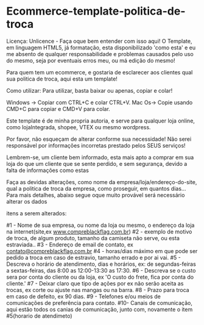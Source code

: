 # Ecommerce-template-politica-de-troca
Licença: Unlicence - Faça oque bem entender com isso aqui!
O Template, em linguagem HTML5, já formatação, esta disponibilizado 'como esta' e eu me absento de qualquer responsabilidade e problemas causados pelo uso do mesmo, seja por eventuais erros meu, ou má edição do mesmo!

Para quem tem um ecommerce, e gostaria de esclarecer aos clientes qual sua politica de troca, aqui esta um template!

Como utilizar: Para utilizar, basta baixar ou apenas, copiar e colar!

Windows -> Copiar com CTRL+C e colar CTRL+V.
Mac Os->   Copie usando CMD+C para copiar e CMD+V para colar.


Este template é de minha propria autoria, e serve para qualquer loja online, como lojaIntegrada, shopee, VTEX ou mesmo wordpress.

Por favor, não esqueçam de alterar conforme sua necessidade! Não serei responsável por informações incorretas prestado pelos SEUS serviços!

Lembrem-se, um cliente bem informado, esta mais apto a comprar em sua loja do que um cliente que se sente perdido, e
sem segurança, devido a falta de informações como estas

Faça as devidas alterações, como nome da empresa/loja/endereço-do-site,  qual a politica de troca da empresa, como proseguir, em quantos dias... Para mais detalhes, abaixo segue oque muito provável será necessário alterar os dados

itens a serem alterados:

 #1 - Nome de sua empresa, ou nome da loja ou mesmo, o endereço da loja na internet(site,ex www.compreblackflag.com.br)
 #2 - exemplo de motivo de troca, de algum produto, tamanho da camiseta não serve, ou esta estraviada..
 #3 - Endereço de email de contato, ex contato@compreblackflag.com.br
 #4 - horas/dias máximo em que pode ser pedido a troca em caso de estravio, tamanho errado e por ai vai.
 #5 - Descreva o horário de atendimento, dias e horários, ex: de segundas-feiras a sextas-feiras, das 8:00 as 12:00-13:30 as 17:30. 
 #6 - Descreva se o custo sera por conta do cliente ou da loja, ex 'O custo do frete, fica por conta do cliente.'
 #7 - Deixar claro que tipo de ações por ex não serão aceita as trocas, ex corte ou ajuste nas mangas ou na barra.
 #8 - Prazo para troca em caso de defeito, ex 90 dias.
 #9 - Telefones e/ou meios de comunicações de preferência para contato.
#10-  Canais de comunicação, aqui estão todos os canias de comunicação, junto com, novamente o item #5(horario de atendimeto)
